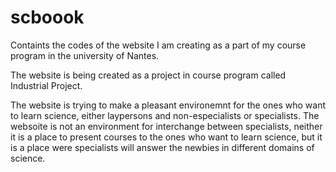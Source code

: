 # scboook
Containts the codes of the website I am creating as a part of my course program in the university of Nantes.

The website is being created as a project in course program called Industrial Project.

The website is trying to make a pleasant environemnt for the ones who want to learn science, either laypersons and non-especialists or
specialists. The websoite is not an environment for interchange between specialists, neither it is a place to present courses to the ones who want to learn science, but it is a place were specialists will answer the newbies in different domains of science.

